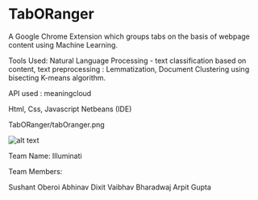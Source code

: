 # TabORanger

A Google Chrome Extension which groups tabs on the basis of webpage content using Machine Learning.

Tools Used:
Natural Language Processing - text classification based on content, text preprocessing : Lemmatization,
Document Clustering using bisecting K-means algorithm.

API used : meaningcloud

Html, Css, Javascript
Netbeans (IDE)

TabORanger/tabOranger.png

![alt text](https://www.github.com/soc3/TabORanger/tabOranger.png)


Team Name: Illuminati

Team Members:

Sushant Oberoi
Abhinav Dixit
Vaibhav Bharadwaj
Arpit Gupta
